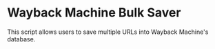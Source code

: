 # Wayback Machine Bulk Saver
This script allows users to save multiple URLs into Wayback Machine's database.
